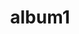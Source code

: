 ---
title: album1
layout: album
photos:
    - annie-spratt-42458-unsplash.jpg
    - dash-gualberto-34284-unsplash.jpg
    - denisse-leon-395936-unsplash.jpg
    - fancycrave-690451-unsplash.jpg
permalink: /albums/album1/
---